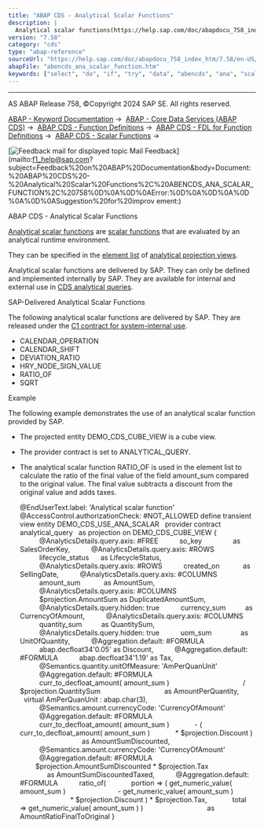 ```yaml
---
title: "ABAP CDS - Analytical Scalar Functions"
description: |
  Analytical scalar functions(https://help.sap.com/doc/abapdocu_758_index_htm/7.58/en-US/abencds_ana_scalar_glosry.htm 'Glossary Entry') are scalar functions(https://help.sap.com/doc/abapdocu_758_index_htm/7.58/en-US/abencds_scalar_function_glosry.htm 'Glossary Entry') that are evaluated by an ana
version: "7.58"
category: "cds"
type: "abap-reference"
sourceUrl: "https://help.sap.com/doc/abapdocu_758_index_htm/7.58/en-US/abencds_ana_scalar_function.htm"
abapFile: "abencds_ana_scalar_function.htm"
keywords: ["select", "do", "if", "try", "data", "abencds", "ana", "scalar", "function"]
---
```


* * *

AS ABAP Release 758, ©Copyright 2024 SAP SE. All rights reserved.

[ABAP - Keyword Documentation](https://help.sap.com/doc/abapdocu_758_index_htm/7.58/en-US/abenabap.htm) →  [ABAP - Core Data Services (ABAP CDS)](https://help.sap.com/doc/abapdocu_758_index_htm/7.58/en-US/abencds.htm) →  [ABAP CDS - Function Definitions](https://help.sap.com/doc/abapdocu_758_index_htm/7.58/en-US/abencds_fdl.htm) →  [ABAP CDS - FDL for Function Definitions](https://help.sap.com/doc/abapdocu_758_index_htm/7.58/en-US/abencds_functions.htm) →  [ABAP CDS - Scalar Functions](https://help.sap.com/doc/abapdocu_758_index_htm/7.58/en-US/abencds_scalar_functions.htm) → 

 [![](Mail.gif?object=Mail.gif "Feedback mail for displayed topic") Mail Feedback](mailto:f1_help@sap.com?subject=Feedback%20on%20ABAP%20Documentation&body=Document:%20ABAP%20CDS%20-%20Analytical%20Scalar%20Functions%2C%20ABENCDS_ANA_SCALAR_FUNCTION%2C%20758%0D%0A%0D%0AError:%0D%0A%0D%0A%0D%0A%0D%0ASuggestion%20for%20improv
ement:)

ABAP CDS - Analytical Scalar Functions

[Analytical scalar functions](https://help.sap.com/doc/abapdocu_758_index_htm/7.58/en-US/abencds_ana_scalar_glosry.htm "Glossary Entry") are [scalar functions](https://help.sap.com/doc/abapdocu_758_index_htm/7.58/en-US/abencds_scalar_function_glosry.htm "Glossary Entry") that are evaluated by an analytical runtime environment.

They can be specified in the [element list](https://help.sap.com/doc/abapdocu_758_index_htm/7.58/en-US/abencds_select_list_entry_v2.htm) of [analytical projection views](https://help.sap.com/doc/abapdocu_758_index_htm/7.58/en-US/abencds_analytical_pv_glosry.htm "Glossary Entry").

Analytical scalar functions are delivered by SAP. They can only be defined and implemented internally by SAP. They are available for internal and external use in [CDS analytical queries](https://help.sap.com/doc/abapdocu_758_index_htm/7.58/en-US/abencds_analytic_query_glosry.htm "Glossary Entry").

SAP-Delivered Analytical Scalar Functions

The following analytical scalar functions are delivered by SAP. They are released under the [C1 contract for system-internal use](https://help.sap.com/doc/abapdocu_758_index_htm/7.58/en-US/abenc1_contract_glosry.htm "Glossary Entry").

-   CALENDAR\_OPERATION
-   CALENDAR\_SHIFT
-   DEVIATION\_RATIO
-   HRY\_NODE\_SIGN\_VALUE
-   RATIO\_OF
-   SQRT

Example

The following example demonstrates the use of an analytical scalar function provided by SAP.

-   The projected entity DEMO\_CDS\_CUBE\_VIEW is a cube view.
-   The provider contract is set to ANALYTICAL\_QUERY.
-   The analytical scalar function RATIO\_OF is used in the element list to calculate the ratio of the final value of the field amount\_sum compared to the original value. The final value subtracts a discount from the original value and adds taxes.
    
    @EndUserText.label: 'Analytical scalar function'
    @AccessControl.authorizationCheck: #NOT\_ALLOWED
    define transient view entity DEMO\_CDS\_USE\_ANA\_SCALAR
      provider contract analytical\_query
      as projection on DEMO\_CDS\_CUBE\_VIEW
    {
              @AnalyticsDetails.query.axis: #FREE
              so\_key                as SalesOrderKey,
              @AnalyticsDetails.query.axis: #ROWS
              lifecycle\_status      as LifecycleStatus,
              @AnalyticsDetails.query.axis: #ROWS
              created\_on            as SellingDate,
              @AnalyticsDetails.query.axis: #COLUMNS
              amount\_sum            as AmountSum,
              @AnalyticsDetails.query.axis: #COLUMNS
              $projection.AmountSum as DuplicatedAmountSum,
              @AnalyticsDetails.query.hidden: true
              currency\_sum          as CurrencyOfAmount,
              @AnalyticsDetails.query.axis: #COLUMNS
              quantity\_sum          as QuantitySum,
              @AnalyticsDetails.query.hidden: true
              uom\_sum               as UnitOfQuantity,
              @Aggregation.default: #FORMULA
              abap.decfloat34'0.05' as Discount,
              @Aggregation.default: #FORMULA
              abap.decfloat34'1.19' as Tax,
              @Semantics.quantity.unitOfMeasure: 'AmPerQuanUnit'
              @Aggregation.default: #FORMULA
              curr\_to\_decfloat\_amount( amount\_sum )
                                         / $projection.QuantitySum
                                    as AmountPerQuantity,
      virtual AmPerQuanUnit : abap.char(3),
              @Semantics.amount.currencyCode: 'CurrencyOfAmount'
              @Aggregation.default: #FORMULA
              curr\_to\_decfloat\_amount( amount\_sum )
                - ( curr\_to\_decfloat\_amount( amount\_sum )
                \* $projection.Discount )
                                    as AmountSumDiscounted,
              @Semantics.amount.currencyCode: 'CurrencyOfAmount'
              @Aggregation.default: #FORMULA
              $projection.AmountSumDiscounted \* $projection.Tax
                                    as AmountSumDiscountedTaxed,
              @Aggregation.default: #FORMULA
              ratio\_of(
                portion => ( get\_numeric\_value( amount\_sum )
                              - get\_numeric\_value( amount\_sum )
                              \* $projection.Discount ) \* $projection.Tax,
                total   => get\_numeric\_value( amount\_sum ) )
                                    as AmountRatioFinalToOriginal
    }